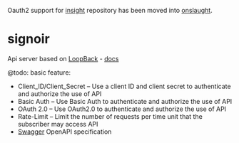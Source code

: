 Oauth2 support for [insight](https://github.com/signoir/insight) repository has been moved into [onslaught](https://github.com/signoir/onslaught).

# signoir

Api server based on [LoopBack](http://loopback.io/) - [docs](http://loopback.io/doc/en/lb3/index.html)

@todo: basic feature:

- Client_ID/Client_Secret – Use a client ID and client secret to authenticate and authorize the use of API
- Basic Auth – Use Basic Auth to authenticate and authorize the use of API
- OAuth 2.0 – Use OAuth2.0 to authenticate and authorize the use of API
- Rate-Limit – Limit the number of requests per time unit that the subscriber may access API
- [Swagger](https://swagger.io/specification/) OpenAPI specification 